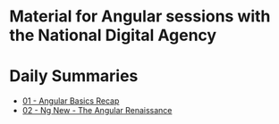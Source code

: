 # Material for Angular sessions with the National Digital Agency

# Daily Summaries
* [01 - Angular Basics Recap](./Module%2001/)
* [02 - Ng New - The Angular Renaissance](./Module%2002/)
